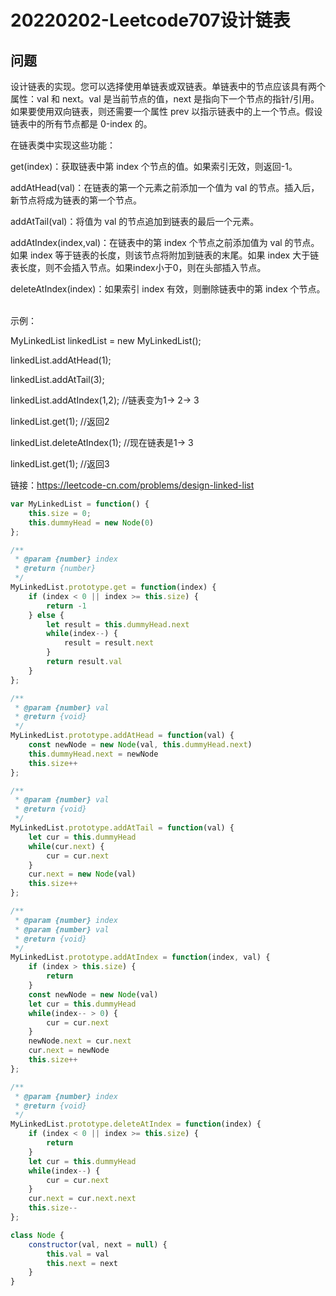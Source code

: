 # 20220202-Leetcode707设计链表

## 问题

设计链表的实现。您可以选择使用单链表或双链表。单链表中的节点应该具有两个属性：val 和 next。val 是当前节点的值，next 是指向下一个节点的指针/引用。如果要使用双向链表，则还需要一个属性 prev 以指示链表中的上一个节点。假设链表中的所有节点都是 0-index 的。

在链表类中实现这些功能：

get(index)：获取链表中第 index 个节点的值。如果索引无效，则返回-1。

addAtHead(val)：在链表的第一个元素之前添加一个值为 val 的节点。插入后，新节点将成为链表的第一个节点。

addAtTail(val)：将值为 val 的节点追加到链表的最后一个元素。

addAtIndex(index,val)：在链表中的第 index 个节点之前添加值为 val 的节点。如果 index 等于链表的长度，则该节点将附加到链表的末尾。如果 index 大于链表长度，则不会插入节点。如果index小于0，则在头部插入节点。

deleteAtIndex(index)：如果索引 index 有效，则删除链表中的第 index 个节点。
 

示例：

MyLinkedList linkedList = new MyLinkedList();

linkedList.addAtHead(1);

linkedList.addAtTail(3);

linkedList.addAtIndex(1,2);   //链表变为1-> 2-> 3

linkedList.get(1);            //返回2

linkedList.deleteAtIndex(1);  //现在链表是1-> 3

linkedList.get(1);            //返回3

链接：https://leetcode-cn.com/problems/design-linked-list


```JavaScript
var MyLinkedList = function() {
    this.size = 0;
    this.dummyHead = new Node(0)
};

/** 
 * @param {number} index
 * @return {number}
 */
MyLinkedList.prototype.get = function(index) {
    if (index < 0 || index >= this.size) {
        return -1
    } else {
        let result = this.dummyHead.next
        while(index--) {
            result = result.next
        }
        return result.val
    }
};

/** 
 * @param {number} val
 * @return {void}
 */
MyLinkedList.prototype.addAtHead = function(val) {
    const newNode = new Node(val, this.dummyHead.next)
    this.dummyHead.next = newNode
    this.size++
};

/** 
 * @param {number} val
 * @return {void}
 */
MyLinkedList.prototype.addAtTail = function(val) {
    let cur = this.dummyHead
    while(cur.next) {
        cur = cur.next
    }
    cur.next = new Node(val)
    this.size++
};

/** 
 * @param {number} index 
 * @param {number} val
 * @return {void}
 */
MyLinkedList.prototype.addAtIndex = function(index, val) {
    if (index > this.size) {
        return
    }
    const newNode = new Node(val)
    let cur = this.dummyHead
    while(index-- > 0) {
        cur = cur.next
    }
    newNode.next = cur.next
    cur.next = newNode
    this.size++
};

/** 
 * @param {number} index
 * @return {void}
 */
MyLinkedList.prototype.deleteAtIndex = function(index) {
    if (index < 0 || index >= this.size) {
        return
    }
    let cur = this.dummyHead
    while(index--) {
        cur = cur.next
    }
    cur.next = cur.next.next
    this.size--
};

class Node {
    constructor(val, next = null) {
        this.val = val
        this.next = next
    }
}
```

